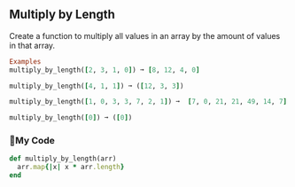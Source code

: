 ## Multiply by Length
Create a function to multiply all values in an array by the amount of values in that array.
```ruby
Examples
multiply_by_length([2, 3, 1, 0]) ➞ [8, 12, 4, 0]

multiply_by_length([4, 1, 1]) ➞ ([12, 3, 3])

multiply_by_length([1, 0, 3, 3, 7, 2, 1]) ➞  [7, 0, 21, 21, 49, 14, 7]

multiply_by_length([0]) ➞ ([0])
```
### :rocket:My Code
```ruby
def multiply_by_length(arr)
  arr.map{|x| x * arr.length}
end
```

